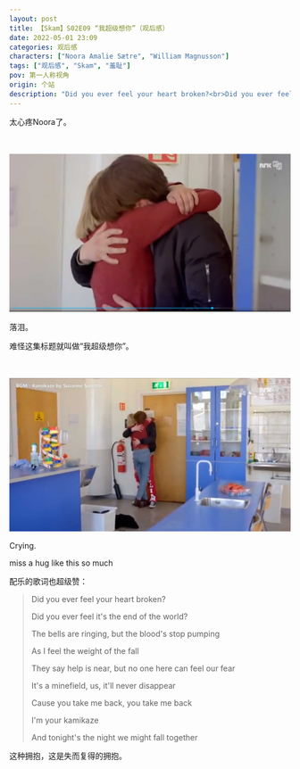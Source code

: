 ```yaml
---
layout: post
title: 【Skam】S02E09 “我超级想你”（观后感）
date: 2022-05-01 23:09
categories: 观后感
characters: ["Noora Amalie Sætre", "William Magnusson"]
tags: ["观后感", "Skam", "羞耻"]
pov: 第一人称视角
origin: 个站
description: "Did you ever feel your heart broken?<br>Did you ever feel it's the end of the world?<br>The bells are ringing, but the blood's stop pumping<br>As I feel the weight of the fall<br>They say help is near, but no one here can feel our fear<br>It's a minefield, us, it'll never disappear<br>Cause you take me back, you take me back<br>I'm your kamikaze<br>And tonight's the night we might fall together"
---
```


太心疼Noora了。

<br><br>
![9-1](/assets/images/Skam/Skam2/Skam2-9-1.png)
<br>

落泪。

难怪这集标题就叫做“我超级想你”。

<br><br>
![9-2](/assets/images/Skam/Skam2/Skam2-9-2.png)
<br>

Crying.

miss a hug like this so much

配乐的歌词也超级赞：

> Did you ever feel your heart broken?
> 
> Did you ever feel it's the end of the world?
> 
> The bells are ringing, but the blood's stop pumping
> 
> As I feel the weight of the fall
> 
> They say help is near, but no one here can feel our fear
> 
> It's a minefield, us, it'll never disappear
> 
> Cause you take me back, you take me back
> 
> I'm your kamikaze
> 
> And tonight's the night we might fall together

这种拥抱，这是失而复得的拥抱。
